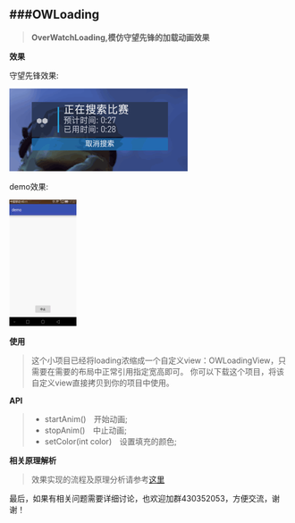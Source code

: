 ###OWLoading
---
>**OverWatchLoading,模仿守望先锋的加载动画效果**

**效果**

守望先锋效果:

![image](https://github.com/zhangyuChen1991/some_sources/blob/master/ow_show_1.gif)

demo效果:

![image](https://github.com/zhangyuChen1991/some_sources/blob/master/ow_loading_show_img1.gif)

**使用**
>这个小项目已经将loading浓缩成一个自定义view：OWLoadingView，只需要在需要的布局中正常引用指定宽高即可。
你可以下载这个项目，将该自定义view直接拷贝到你的项目中使用。

**API**
>* startAnim()　开始动画;
>* stopAnim()　中止动画;
>* setColor(int color)　设置填充的颜色;

**相关原理解析**
>效果实现的流程及原理分析请参考[这里](http://blog.csdn.net/chen_zhang_yu/article/details/53396801)

最后，如果有相关问题需要详细讨论，也欢迎加群430352053，方便交流，谢谢！
